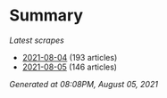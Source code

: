 # Summary
*Latest scrapes*
* [2021-08-04](https://github.com/nuuuwan/news_lk/blob/data/news_lk.2021-08-04.json) (193 articles)
* [2021-08-05](https://github.com/nuuuwan/news_lk/blob/data/news_lk.2021-08-05.json) (146 articles)

*Generated at 08:08PM, August 05, 2021*